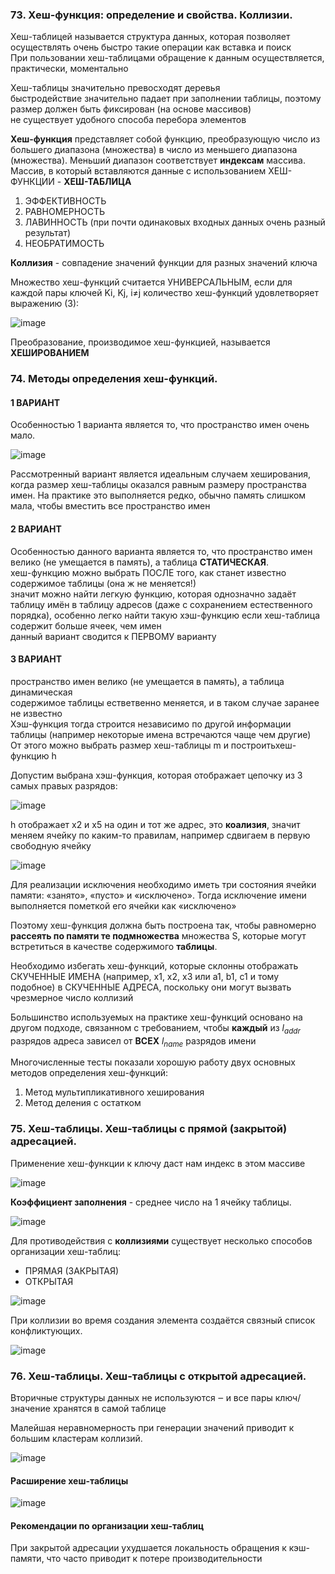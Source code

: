 ### 73. Хеш-функция: определение и свойства. Коллизии.
Хеш-таблицей называется структура данных, которая позволяет осуществлять очень быстро такие операции как вставка и поиск
<br>
При пользовании хеш-таблицами обращение к данным осуществляется, практически, моментально

Хеш-таблицы значительно превосходят деревья
<br>
быстродействие значительно падает при заполнении таблицы, поэтому размер должен быть фиксирован (на основе массивов)
<br>
не существует удобного способа перебора элементов

**Хеш-функция** представляет собой функцию, преобразующую число из большего диапазона (множества) в число из меньшего диапазона (множества). Меньший диапазон соответствует **индексам** массива.
<br>
Массив, в который вставляются данные с использованием ХЕШ-ФУНКЦИИ - **ХЕШ-ТАБЛИЦА**

1. ЭФФЕКТИВНОСТЬ
2. РАВНОМЕРНОСТЬ
3. ЛАВИННОСТЬ (при почти одинаковых входных данных очень разный результат)
4. НЕОБРАТИМОСТЬ

**Коллизия**  - совпадение значений функции для разных значений ключа

Множество хеш-функций считается УНИВЕРСАЛЬНЫМ, если для каждой пары ключей Ki, Kj, i≠j количество хеш-функций удовлетворяет выражению (3):

![image](https://github.com/mireashik/aood_3sem/assets/49165758/d586ef32-1161-4480-8a83-e9e24be5d885)

Преобразование, производимое хеш-функцией, называется **ХЕШИРОВАНИЕМ**

### 74. Методы определения хеш-функций.
#### 1 ВАРИАНТ
Особенностью 1 варианта является то, что пространство имен очень мало. 

![image](https://github.com/mireashik/aood_3sem/assets/49165758/55c46454-5437-4910-b0c1-960b74bc74f7)

Рассмотренный вариант является идеальным случаем хеширования, когда размер хеш-таблицы оказался равным размеру пространства имен. На практике это выполняется редко, обычно память слишком мала, чтобы вместить все пространство имен

#### 2 ВАРИАНТ
Особенностью данного варианта является то, что пространство имен велико (не умещается в память), а таблица **СТАТИЧЕСКАЯ**.
<br>
хеш-функцию можно выбрать ПОСЛЕ того, как станет известно содержимое таблицы (она ж не меняется!)
<br>
значит можно найти легкую функцию, которая однозначно задаёт таблицу имён в таблицу адресов (даже с сохранением естественного порядка), особенно легко найти такую хэш-функцию если хеш-таблица содержит больше ячеек, чем имен
<br>
данный вариант сводится к ПЕРВОМУ варианту

#### 3 ВАРИАНТ
пространство имен велико (не умещается в память), а таблица динамическая
<br>
содержимое таблицы естветвенно меняется, и в таком случае заранее не известно
<br>
Хэш-функция тогда строится независимо по другой информации таблицы (например некоторые имена встречаются чаще чем другие)
<br>
От этого можно выбрать размер хеш-таблицы m и построитьхеш-функцию h

Допустим выбрана хэш-функция, которая отображает цепочку из 3 самых правых разрядов:

![image](https://github.com/mireashik/aood_3sem/assets/49165758/357fe6cf-6080-4971-b0c0-8e67c4ef3206)

h отображает x2 и x5 на один и тот же адрес, это **коализия**, значит меняем ячейку по каким-то правилам, например сдвигаем в первую свободную ячейку

![image](https://github.com/mireashik/aood_3sem/assets/49165758/11bad8c1-237f-47e3-a315-2b010d5b19bf)

Для реализации исключения необходимо иметь три состояния ячейки памяти: «занято», «пусто» и «исключено». Тогда исключение имени выполняется пометкой его ячейки как «исключено»

Поэтому хеш-функция должна быть построена так, чтобы равномерно **рассеять по памяти те подмножества** множества S, которые могут встретиться в качестве содержимого **таблицы**. 

Необходимо избегать хеш-функций, которые склонны отображать СКУЧЕННЫЕ ИМЕНА (например, x1, x2, x3 или a1, b1, c1 и тому подобное) в СКУЧЕННЫЕ АДРЕСА, поскольку они могут вызвать чрезмерное число коллизий

Большинство используемых на практике хеш-функций основано на другом  подходе, связанном с требованием, чтобы **каждый** из $l_{addr}$ разрядов адреса зависел от **ВСЕХ** $l_{name}$ разрядов имени

Многочисленные тесты показали хорошую работу двух основных методов определения хеш-функций:
1. Метод мультипликативного хеширования
2. Метод деления с остатком

### 75. Хеш-таблицы. Хеш-таблицы с прямой (закрытой) адресацией.
Применение хеш-функции к ключу даст нам индекс в этом массиве

![image](https://github.com/mireashik/aood_3sem/assets/49165758/a20145a1-3d5e-43cb-a629-e793418dedc1)

**Коэффициент заполнения** - среднее число на 1 ячейку таблицы.

![image](https://github.com/mireashik/aood_3sem/assets/49165758/b329d0a1-ee78-4bb5-b57b-5493d2b2ea81)

Для противодействия с **коллизиями** существует несколько способов организации хеш-таблиц:
- ПРЯМАЯ (ЗАКРЫТАЯ)
- ОТКРЫТАЯ

![image](https://github.com/mireashik/aood_3sem/assets/49165758/609ac14d-9ee7-45f9-95cd-a7a4ba408191)

При коллизии во время создания элемента создаётся связный список конфликтующих.

![image](https://github.com/mireashik/aood_3sem/assets/49165758/16aa3dc1-7215-429b-a1b9-b2a80f826502)

### 76. Хеш-таблицы. Хеш-таблицы с открытой адресацией.
Вторичные структуры данных не используются ‒ и все пары ключ/значение хранятся в самой таблице

Малейшая неравномерность при генерации значений приводит к большим кластерам коллизий.

![image](https://github.com/mireashik/aood_3sem/assets/49165758/e862137d-dbba-4a83-8c9c-8a03b5967bfe)

#### Расширение хеш-таблицы
![image](https://github.com/mireashik/aood_3sem/assets/49165758/7f106c00-76ea-4aa4-9031-95a8e7d066e1)

#### Рекомендации по организации хеш-таблиц
При закрытой адресации ухудшается локальность обращения к кэш-памяти, что часто приводит к потере производительности
